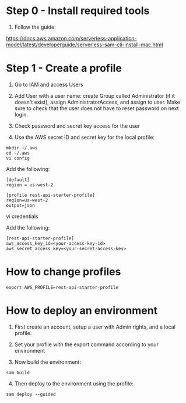 # Step 0 - Install required tools

1.  Follow the guide:

https://docs.aws.amazon.com/serverless-application-model/latest/developerguide/serverless-sam-cli-install-mac.html

# Step 1 - Create a profile

1.  Go to IAM and access Users

2.  Add User with a user name:  create Group called Administrator (if it doesn't exist), assign AdministratorAccess, and assign to user.  Make sure to check that the user does not have to reset password on next login.

3.  Check password and secret key access for the user

4.  Use the AWS secret ID and secret key for the local profile:

```
mkdir ~/.aws
cd ~/.aws
vi config
```

Add the following:

```
[default]
region = us-west-2

[profile rest-api-starter-profile]
region=us-west-2
output=json
```

vi credentials

Add the following:

```
[rest-api-starter-profile]
aws_access_key_id=<your-access-key-id>
aws_secret_access_key=<your-secret-access-key>
```

# How to change profiles

```
export AWS_PROFILE=rest-api-starter-profile
```

# How to deploy an environment

1.  First create an account, setup a user with Admin rights, and a local profile.

2.  Set your profile with the export command according to your environment

3.  Now build the environment:

```
sam build
```

4.  Then deploy to the environment using the profile:

```
sam deploy --guided
```